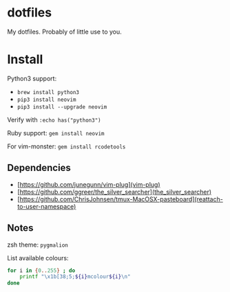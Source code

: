 # dotfiles

My dotfiles. Probably of little use to you.

# Install
Python3 support:

* `brew install python3`
* `pip3 install neovim`
* `pip3 install --upgrade neovim`

Verify with `:echo has("python3")`

Ruby support:
`gem install neovim`

For vim-monster:
`gem install rcodetools`

## Dependencies
* [https://github.com/junegunn/vim-plug](vim-plug)
* [https://github.com/ggreer/the_silver_searcher](the_silver_searcher)
* [https://github.com/ChrisJohnsen/tmux-MacOSX-pasteboard](reattach-to-user-namespace)

## Notes
zsh theme: `pygmalion`

List available colours:

```bash
for i in {0..255} ; do
    printf "\x1b[38;5;${i}mcolour${i}\n"
done
```
